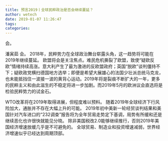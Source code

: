 ```yaml
---
title: 预言2019丨全球民粹政治是否会继续蔓延？
author: wetech
date: 2019-01-07 11:26:47
tags: 
categories: 
---
```

会。
<!-- more -->
潘寅茹
会。
2018年，民粹势力在全球政治舞台崭露头角，这一趋势将可能在2019年继续蔓延。
欧盟将会是关注焦点。难民危机撕裂了欧盟，致使“疑欧反欧”情绪持续高涨。意大利产生了最为激进的反欧盟政府；英国“脱欧”谈判僵持不下；疑欧政党横扫德国地方选举；即便是希望大展雄心的法国少壮派总统马克龙，也未能抵挡住一波接一波的黄背心运动。2019年将是裂痕不断扩大的一年，更多的民粹主义和由此滋生的不稳定将进一步加剧。而2019年5月的欧洲议会直选将是检验民粹势力的试金石。
 
 
WTO改革将在2019年取得进展，但程度难以预料。
随着2019年全球经济下行风险加大，通胀并不存在大幅上升的可能。
2019年初中美新一轮经贸谈判结果和美国针对汽车进口的“232调查”报告将为全年贸易走势定下基调，局势有所缓和还是继续恶化也许很快就能见分晓。
除非美国税改2.0能够继续推行，否则2019年美国经济增速放缓几乎是不可避免的。
全球贸易、制造业和投资增速减弱，世界经济增速似乎已经达到周期顶部。
